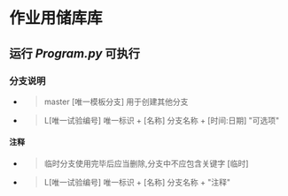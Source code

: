 # 作业用储库库

## 运行 *Program.py* 可执行

### 分支说明

- >master [唯一模板分支] 用于创建其他分支

- >L[唯一试验编号] 唯一标识 + [名称] 分支名称 + [时间:日期] "可选项"

#### 注释

- >临时分支使用完毕后应当删除,分支中不应包含关键字 [临时]
- >L[唯一试验编号] 唯一标识 + [名称] 分支名称 + "注释"
